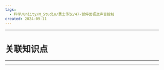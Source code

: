 ```yaml
---
tags:
  - 科学/Uniity/M_Studio/勇士传说/47-暂停面板及声音控制
created: 2024-09-11
---
```


---
# 关联知识点



---




---
